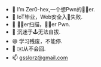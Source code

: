 - 👋 I’m Zer0-hex,一个想Pwn的🥬🐓er.
- 👀 IoT毕业，Web安全入🚪失败.
- 🌱 🦞🐓er扫描，🦞🐓er Pwn.
- 💞️ 沉迷于🕹️无法自拔.
- 😄 学习残废，不能停.
- 💬 ✉️从不会回.
- 📫 gsslorz@gmail.com

<!--
**Zer0-hex/Zer0-hex** is a ✨ _special_ ✨ repository because its `README.md` (this file) appears on your GitHub profile.

Here are some ideas to get you started:

- 🔭 I’m currently working on ...
- 🌱 I’m currently learning ...
- 👯 I’m looking to collaborate on ...
- 🤔 I’m looking for help with ...
- 💬 Ask me about ...
- 📫 How to reach me: ...
- 😄 Pronouns: ...
- ⚡ Fun fact: ...
-->


